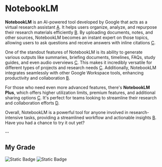 # NotebookLM
**NotebookLM** is an AI-powered tool developed by Google that acts as a virtual research assistant [A](https://en.wikipedia.org/wiki/NotebookLM?copilot_analytics_metadata=eyJldmVudEluZm9fY29udmVyc2F0aW9uSWQiOiJuaG5UMThtZ3R4V0F0d1RYMTM2cHoiLCJldmVudEluZm9fY2xpY2tTb3VyY2UiOiJjaXRhdGlvbkxpbmsiLCJldmVudEluZm9fY2xpY2tEZXN0aW5hdGlvbiI6Imh0dHBzOlwvXC9lbi53aWtpcGVkaWEub3JnXC93aWtpXC9Ob3RlYm9va0xNIiwiZXZlbnRJbmZvX21lc3NhZ2VJZCI6Ikp2NGhnWDhMSEc5WVZkSnRkOGFLSiJ9&citationMarker=9F742443-6C92-4C44-BF58-8F5A7C53B6F1). It helps users organize, analyze, and repurpose their research materials efficiently [B](https://www.geeky-gadgets.com/google-gemini-ai-research-tool/?copilot_analytics_metadata=eyJldmVudEluZm9fY29udmVyc2F0aW9uSWQiOiJuaG5UMThtZ3R4V0F0d1RYMTM2cHoiLCJldmVudEluZm9fY2xpY2tEZXN0aW5hdGlvbiI6Imh0dHBzOlwvXC93d3cuZ2Vla3ktZ2FkZ2V0cy5jb21cL2dvb2dsZS1nZW1pbmktYWktcmVzZWFyY2gtdG9vbFwvIiwiZXZlbnRJbmZvX21lc3NhZ2VJZCI6Ikp2NGhnWDhMSEc5WVZkSnRkOGFLSiIsImV2ZW50SW5mb19jbGlja1NvdXJjZSI6ImNpdGF0aW9uTGluayJ9&citationMarker=9F742443-6C92-4C44-BF58-8F5A7C53B6F1). By uploading documents, notes, and other sources, NotebookLM becomes an instant expert on those topics, allowing users to ask questions and receive answers with inline citations [C](https://support.google.com/notebooklm/answer/15724458?hl=en&copilot_analytics_metadata=eyJldmVudEluZm9fY29udmVyc2F0aW9uSWQiOiJuaG5UMThtZ3R4V0F0d1RYMTM2cHoiLCJldmVudEluZm9fbWVzc2FnZUlkIjoiSnY0aGdYOExIRzlZVmRKdGQ4YUtKIiwiZXZlbnRJbmZvX2NsaWNrU291cmNlIjoiY2l0YXRpb25MaW5rIiwiZXZlbnRJbmZvX2NsaWNrRGVzdGluYXRpb24iOiJodHRwczpcL1wvc3VwcG9ydC5nb29nbGUuY29tXC9ub3RlYm9va2xtXC9hbnN3ZXJcLzE1NzI0NDU4P2hsPWVuIn0%3D&citationMarker=9F742443-6C92-4C44-BF58-8F5A7C53B6F1).

One of the standout features of NotebookLM is its ability to generate various outputs like summaries, briefing documents, timelines, FAQs, study guides, and even audio overviews [C](https://support.google.com/notebooklm/answer/15724458?hl=en&copilot_analytics_metadata=eyJldmVudEluZm9fY29udmVyc2F0aW9uSWQiOiJuaG5UMThtZ3R4V0F0d1RYMTM2cHoiLCJldmVudEluZm9fY2xpY2tEZXN0aW5hdGlvbiI6Imh0dHBzOlwvXC9zdXBwb3J0Lmdvb2dsZS5jb21cL25vdGVib29rbG1cL2Fuc3dlclwvMTU3MjQ0NTg/aGw9ZW4iLCJldmVudEluZm9fbWVzc2FnZUlkIjoiSnY0aGdYOExIRzlZVmRKdGQ4YUtKIiwiZXZlbnRJbmZvX2NsaWNrU291cmNlIjoiY2l0YXRpb25MaW5rIn0%3D&citationMarker=9F742443-6C92-4C44-BF58-8F5A7C53B6F1). This makes it incredibly versatile for different types of projects and research needs [C](https://support.google.com/notebooklm/answer/15724458?hl=en&copilot_analytics_metadata=eyJldmVudEluZm9fbWVzc2FnZUlkIjoiSnY0aGdYOExIRzlZVmRKdGQ4YUtKIiwiZXZlbnRJbmZvX2NsaWNrU291cmNlIjoiY2l0YXRpb25MaW5rIiwiZXZlbnRJbmZvX2NvbnZlcnNhdGlvbklkIjoibmhuVDE4bWd0eFdBdHdUWDEzNnB6IiwiZXZlbnRJbmZvX2NsaWNrRGVzdGluYXRpb24iOiJodHRwczpcL1wvc3VwcG9ydC5nb29nbGUuY29tXC9ub3RlYm9va2xtXC9hbnN3ZXJcLzE1NzI0NDU4P2hsPWVuIn0%3D&citationMarker=9F742443-6C92-4C44-BF58-8F5A7C53B6F1). Additionally, NotebookLM integrates seamlessly with other Google Workspace tools, enhancing productivity and collaboration [B](https://www.geeky-gadgets.com/google-gemini-ai-research-tool/?copilot_analytics_metadata=eyJldmVudEluZm9fbWVzc2FnZUlkIjoiSnY0aGdYOExIRzlZVmRKdGQ4YUtKIiwiZXZlbnRJbmZvX2NvbnZlcnNhdGlvbklkIjoibmhuVDE4bWd0eFdBdHdUWDEzNnB6IiwiZXZlbnRJbmZvX2NsaWNrRGVzdGluYXRpb24iOiJodHRwczpcL1wvd3d3LmdlZWt5LWdhZGdldHMuY29tXC9nb29nbGUtZ2VtaW5pLWFpLXJlc2VhcmNoLXRvb2xcLyIsImV2ZW50SW5mb19jbGlja1NvdXJjZSI6ImNpdGF0aW9uTGluayJ9&citationMarker=9F742443-6C92-4C44-BF58-8F5A7C53B6F1).

For those who need even more advanced features, there's **NotebookLM Plus**, which offers higher utilization limits, premium features, and additional sharing options [C](https://support.google.com/notebooklm/answer/15724458?hl=en&copilot_analytics_metadata=eyJldmVudEluZm9fY29udmVyc2F0aW9uSWQiOiJuaG5UMThtZ3R4V0F0d1RYMTM2cHoiLCJldmVudEluZm9fY2xpY2tTb3VyY2UiOiJjaXRhdGlvbkxpbmsiLCJldmVudEluZm9fbWVzc2FnZUlkIjoiSnY0aGdYOExIRzlZVmRKdGQ4YUtKIiwiZXZlbnRJbmZvX2NsaWNrRGVzdGluYXRpb24iOiJodHRwczpcL1wvc3VwcG9ydC5nb29nbGUuY29tXC9ub3RlYm9va2xtXC9hbnN3ZXJcLzE1NzI0NDU4P2hsPWVuIn0%3D&citationMarker=9F742443-6C92-4C44-BF58-8F5A7C53B6F1). It's perfect for teams looking to streamline their research and collaboration efforts [D](https://www.zdnet.com/article/google-debuts-notebooklm-plus-for-businesses-and-professionals/?copilot_analytics_metadata=eyJldmVudEluZm9fY2xpY2tTb3VyY2UiOiJjaXRhdGlvbkxpbmsiLCJldmVudEluZm9fY29udmVyc2F0aW9uSWQiOiJuaG5UMThtZ3R4V0F0d1RYMTM2cHoiLCJldmVudEluZm9fbWVzc2FnZUlkIjoiSnY0aGdYOExIRzlZVmRKdGQ4YUtKIiwiZXZlbnRJbmZvX2NsaWNrRGVzdGluYXRpb24iOiJodHRwczpcL1wvd3d3LnpkbmV0LmNvbVwvYXJ0aWNsZVwvZ29vZ2xlLWRlYnV0cy1ub3RlYm9va2xtLXBsdXMtZm9yLWJ1c2luZXNzZXMtYW5kLXByb2Zlc3Npb25hbHNcLyJ9&citationMarker=9F742443-6C92-4C44-BF58-8F5A7C53B6F1).

Overall, NotebookLM is a powerful tool for anyone involved in research-intensive tasks, providing a streamlined workflow and actionable insights [B](https://www.geeky-gadgets.com/google-gemini-ai-research-tool/?copilot_analytics_metadata=eyJldmVudEluZm9fY29udmVyc2F0aW9uSWQiOiJuaG5UMThtZ3R4V0F0d1RYMTM2cHoiLCJldmVudEluZm9fY2xpY2tEZXN0aW5hdGlvbiI6Imh0dHBzOlwvXC93d3cuZ2Vla3ktZ2FkZ2V0cy5jb21cL2dvb2dsZS1nZW1pbmktYWktcmVzZWFyY2gtdG9vbFwvIiwiZXZlbnRJbmZvX21lc3NhZ2VJZCI6Ikp2NGhnWDhMSEc5WVZkSnRkOGFLSiIsImV2ZW50SW5mb19jbGlja1NvdXJjZSI6ImNpdGF0aW9uTGluayJ9&citationMarker=9F742443-6C92-4C44-BF58-8F5A7C53B6F1). Have you had a chance to try it out yet?

--
## My Grade

![Static Badge](https://img.shields.io/badge/grade-TBD-blue)
![Static Badge](https://img.shields.io/badge/presentaion_status-TODAY-red)
